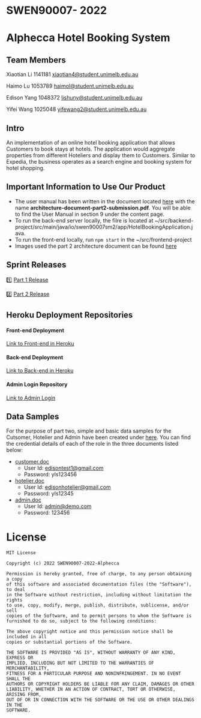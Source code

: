 # SWEN90007- 2022
# Alphecca Hotel Booking System
 
## Team Members
Xiaotian Li 1141181 xiaotian4@student.unimelb.edu.au

Haimo Lu 1053789 haimol@student.unimelb.edu.au

Edison Yang 1048372 lishuny@student.unimelb.edu.au

Yifei Wang 1025048 yifewang2@student.unimelb.edu.au

## Intro

An implementation of an online hotel booking application that allows Customers to book stays at hotels.
The application would aggregate properties from different Hoteliers and display them to Customers. Similar to
Expedia, the business operates as a search engine and booking system for hotel shopping.

## Important Information to Use Our Product
* The user manual has been written in the document located [here](https://github.com/SWEN900072022/SWEN90007-2022-Alphecca/blob/main/docs/part2) with the name **architecture-document-part2-submission.pdf**. You will be able to find the User Manual in section 9 under the content page.
* To run the back-end server locally, the filre is located at ~/src/backend-project/src/main/java/io/swen90007sm2/app/HotelBookingApplication.java.
* To run the front-end locally, run `npm start` in the ~/src/frontend-project
* Images used the part 2 architecture document can be found [here](https://github.com/SWEN900072022/SWEN90007-2022-Alphecca/blob/main/docs/part2/images)

## Sprint Releases
:one: [Part 1 Release](https://github.com/SWEN900072022/SWEN90007-2022-Alphecca/releases/tag/SWEN90007_2022_Part1_Alphecca_v.2)

:two: [Part 2 Release](https://github.com/SWEN900072022/SWEN90007-2022-Alphecca/releases/tag/SWEN90007_2022_Part2_Alphecca)

## Heroku Deployment Repositories
#### Front-end Deployment
[Link to Front-end in Heroku](https://swen90007-alphecca-frontend.herokuapp.com/)
#### Back-end Deployment
[Link to Back-end in Heroku](https://swen90007-alphecca-backend-app.herokuapp.com/)
#### Admin Login Repository
[Link to Admin Login](https://swen90007-alphecca-frontend.herokuapp.com/adminLogin/)

## Data Samples
For the purpose of part two, simple and basic data samples for the Cutsomer, Hotelier and Admin have been created under [here](https://github.com/SWEN900072022/SWEN90007-2022-Alphecca/tree/main/docs/data-samples). You can find the credential details of each of the role in the three documents listed below:

* [customer.doc](https://github.com/SWEN900072022/SWEN90007-2022-Alphecca/blob/main/docs/data-samples/customer.doc)
	* User Id: edisontest1@gmail.com
	* Password: yls123456
* [hotelier.doc](https://github.com/SWEN900072022/SWEN90007-2022-Alphecca/blob/main/docs/data-samples/hotelier.doc)
	* User Id: edisonhotelier@gmail.com
	* Password: yls12345
* [admin.doc](https://github.com/SWEN900072022/SWEN90007-2022-Alphecca/blob/main/docs/data-samples/admin.doc)
	* User Id: admin@demo.com
	* Password: 123456




# License
```
MIT License

Copyright (c) 2022 SWEN90007-2022-Alphecca

Permission is hereby granted, free of charge, to any person obtaining a copy
of this software and associated documentation files (the "Software"), to deal
in the Software without restriction, including without limitation the rights
to use, copy, modify, merge, publish, distribute, sublicense, and/or sell
copies of the Software, and to permit persons to whom the Software is
furnished to do so, subject to the following conditions:

The above copyright notice and this permission notice shall be included in all
copies or substantial portions of the Software.

THE SOFTWARE IS PROVIDED "AS IS", WITHOUT WARRANTY OF ANY KIND, EXPRESS OR
IMPLIED, INCLUDING BUT NOT LIMITED TO THE WARRANTIES OF MERCHANTABILITY,
FITNESS FOR A PARTICULAR PURPOSE AND NONINFRINGEMENT. IN NO EVENT SHALL THE
AUTHORS OR COPYRIGHT HOLDERS BE LIABLE FOR ANY CLAIM, DAMAGES OR OTHER
LIABILITY, WHETHER IN AN ACTION OF CONTRACT, TORT OR OTHERWISE, ARISING FROM,
OUT OF OR IN CONNECTION WITH THE SOFTWARE OR THE USE OR OTHER DEALINGS IN THE
SOFTWARE.
```
